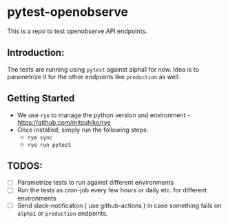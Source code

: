# pytest-openobserve

This is a repo to test openobserve API endpoints.

## Introduction:
The tests are running using `pytest` against alpha1 for now. 
Idea is to parametrize it for the other endpoints like `production` as well.

## Getting Started
- We use `rye` to manage the python version and environment - https://github.com/mitsuhiko/rye
- Once installed, simply run the following steps:
  - `rye sync`
  - `rye run pytest`


## TODOS:
- [ ] Parametrize tests to run against different environments
- [ ] Run the tests as cron-job every few hours or daily etc. for different environments
- [ ] Send slack-notification ( use github-actions ) in case something fails on `alpha1` or `production` endpoints.